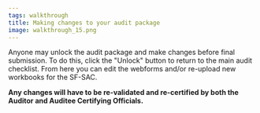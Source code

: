 ```yaml
---
tags: walkthrough
title: Making changes to your audit package
image: walkthrough_15.png
---
```


Anyone may unlock the audit package and make changes before final submission. To do this, click the "Unlock" button to return to the main audit checklist. From here you can edit the webforms and/or re-upload new workbooks for the SF-SAC.

**Any changes will have to be re-validated and re-certified by both the Auditor and Auditee Certifying Officials.**


